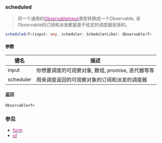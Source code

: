 ### scheduled <icon badge type='function'/>
> 将一个通用的[<font color=#B7178C>ObservableInput</font>](/doc/reference/index/ObservableInput.html)类型转换成一个Observable, 该Observable的订阅和派发都是基于给定的调度器安排的。
```ts
scheduled<T>(input: any, scheduler: SchedulerLike): Observable<T>
```
#### 参数
| 键名 | 描述 |
| --- | --- |
| input | 你想要调度的可观察对象, 数组, promise, 迭代器等等 |
| scheduler | 用来调度返回的可观察对象的订阅和派发的调度器 |
#### 返回
`Observable<T>`
### 参见
* [<font color=#B7178C>form</font>](/doc/reference/index/from.html)
* [<font color=#B7178C>of</font>](/doc/reference/index/of.html)
